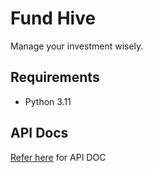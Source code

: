 # Fund Hive

Manage your investment wisely.

## Requirements

- Python 3.11

## API Docs

[Refer here](docs/README.md) for API DOC
